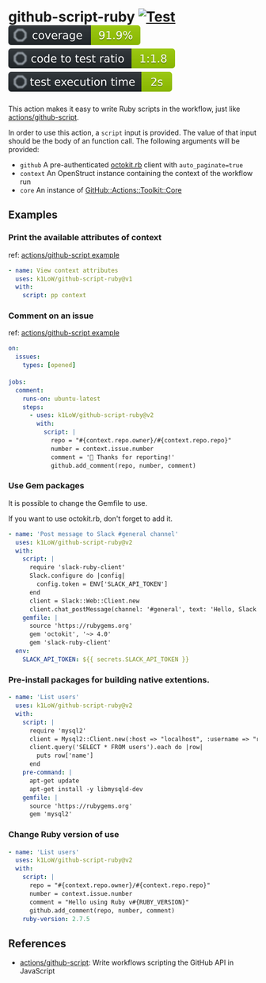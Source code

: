 # github-script-ruby [![Test](https://github.com/k1LoW/github-script-ruby/actions/workflows/test.yml/badge.svg)](https://github.com/k1LoW/github-script-ruby/actions/workflows/test.yml) ![coverage](docs/coverage.svg) ![ratio](docs/ratio.svg) ![time](docs/time.svg)

This action makes it easy to write Ruby scripts in the workflow, just like [actions/github-script](https://github.com/actions/github-script).

In order to use this action, a `script` input is provided. The value of that input should be the body of an function call. The following arguments will be provided:

- `github` A pre-authenticated [octokit.rb](https://github.com/octokit/octokit.rb) client with `auto_paginate=true`
- `context` An OpenStruct instance containing the context of the workflow run
- `core` An instance of [GitHub::Actions::Toolkit::Core](lib/github/actions/toolkit/core.rb)

## Examples

### Print the available attributes of context

ref: [actions/github-script example](https://github.com/actions/github-script#print-the-available-attributes-of-context)

``` yaml
- name: View context attributes
  uses: k1LoW/github-script-ruby@v1
  with:
    script: pp context
```
### Comment on an issue

ref: [actions/github-script example](https://github.com/actions/github-script#comment-on-an-issue)

``` yaml
on:
  issues:
    types: [opened]

jobs:
  comment:
    runs-on: ubuntu-latest
    steps:
      - uses: k1LoW/github-script-ruby@v2
        with:
          script: |
            repo = "#{context.repo.owner}/#{context.repo.repo}"
            number = context.issue.number
            comment = '👋 Thanks for reporting!'
            github.add_comment(repo, number, comment)
```

### Use Gem packages

It is possible to change the Gemfile to use.

If you want to use octokit.rb, don't forget to add it.

``` yaml
- name: 'Post message to Slack #general channel'
  uses: k1LoW/github-script-ruby@v2
  with:
    script: |
      require 'slack-ruby-client'
      Slack.configure do |config|
        config.token = ENV['SLACK_API_TOKEN']
      end
      client = Slack::Web::Client.new
      client.chat_postMessage(channel: '#general', text: 'Hello, Slack bot!')
    gemfile: |
      source 'https://rubygems.org'
      gem 'octokit', '~> 4.0'
      gem 'slack-ruby-client'
  env:
    SLACK_API_TOKEN: ${{ secrets.SLACK_API_TOKEN }}
```

### Pre-install packages for building native extentions.

``` yaml
- name: 'List users'
  uses: k1LoW/github-script-ruby@v2
  with:
    script: |
      require 'mysql2'
      client = Mysql2::Client.new(:host => "localhost", :username => "root")
      client.query('SELECT * FROM users').each do |row|
        puts row['name']
      end
    pre-command: |
      apt-get update
      apt-get install -y libmysqld-dev
    gemfile: |
      source 'https://rubygems.org'
      gem 'mysql2'
```

### Change Ruby version of use

``` yaml
- name: 'List users'
  uses: k1LoW/github-script-ruby@v2
  with:
    script: |
      repo = "#{context.repo.owner}/#{context.repo.repo}"
      number = context.issue.number
      comment = "Hello using Ruby v#{RUBY_VERSION}"
      github.add_comment(repo, number, comment)
    ruby-version: 2.7.5
```

## References

- [actions/github-script](https://github.com/actions/github-script): Write workflows scripting the GitHub API in JavaScript
